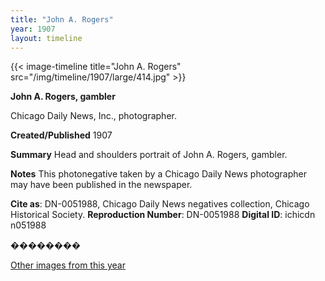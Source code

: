 ```yaml
---
title: "John A. Rogers"
year: 1907
layout: timeline
---
```


{{< image-timeline title="John A. Rogers" src="/img/timeline/1907/large/414.jpg" >}}


**__John A. Rogers, gambler__**

Chicago Daily News, Inc., photographer.

**Created/Published**
1907

**Summary**
Head and shoulders portrait of John A. Rogers, gambler.

**Notes**
This photonegative taken by a Chicago Daily News photographer may have been published in the newspaper.

__Cite as__: DN-0051988, Chicago Daily News negatives collection, Chicago Historical Society.
__Reproduction Number__: DN-0051988
__Digital ID__: ichicdn n051988

��������   

[Other images from this year](/historical/timeline/1907)